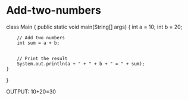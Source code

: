 # Add-two-numbers
class Main {
    public static void main(String[] args) {
        int a = 10;
        int b = 20;


        // Add two numbers
        int sum = a + b;


        // Print the result
        System.out.println(a + " + " + b + " = " + sum);
    }
}


OUTPUT:
10+20=30
